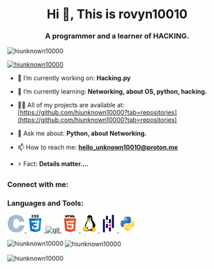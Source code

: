 <h1 align="center">Hi 👋, This is rovyn10010</h1>
<h3 align="center">A programmer and a learner of HACKING.</h3>

<p align="left"> <img src="https://komarev.com/ghpvc/?username=hiunknown10000&label=Profile%20views&color=0e75b6&style=flat" alt="hiunknown10000" /> </p>

<p align="left"> <a href="https://github.com/ryo-ma/github-profile-trophy"><img src="https://github-profile-trophy.vercel.app/?username=hiunknown10000" alt="hiunknown10000" /></a> </p>

- 🔭 I’m currently working on:  **Hacking.py**

- 🌱 I’m currently learning: **Networking, about OS, python, hacking.**

- 👨‍💻 All of my projects are available at: [https://github.com/hiunknown10000?tab=repositories](https://github.com/hiunknown10000?tab=repositories)

- 💬 Ask me about: **Python, about Networking.**

- 📫 How to reach me: **hello_unknown10010@proton.me**

- ⚡ Fact:  **Details matter....**

<h3 align="left">Connect with me:</h3>
<p align="left">
</p>

<h3 align="left">Languages and Tools:</h3>
<p align="left"> <a href="https://www.cprogramming.com/" target="_blank" rel="noreferrer"> <img src="https://raw.githubusercontent.com/devicons/devicon/master/icons/c/c-original.svg" alt="c" width="40" height="40"/> </a> <a href="https://www.w3schools.com/css/" target="_blank" rel="noreferrer"> <img src="https://raw.githubusercontent.com/devicons/devicon/master/icons/css3/css3-original-wordmark.svg" alt="css3" width="40" height="40"/> </a> <a href="https://git-scm.com/" target="_blank" rel="noreferrer"> <img src="https://www.vectorlogo.zone/logos/git-scm/git-scm-icon.svg" alt="git" width="40" height="40"/> </a> <a href="https://www.w3.org/html/" target="_blank" rel="noreferrer"> <img src="https://raw.githubusercontent.com/devicons/devicon/master/icons/html5/html5-original-wordmark.svg" alt="html5" width="40" height="40"/> </a> <a href="https://www.linux.org/" target="_blank" rel="noreferrer"> <img src="https://raw.githubusercontent.com/devicons/devicon/master/icons/linux/linux-original.svg" alt="linux" width="40" height="40"/> </a> <a href="https://pandas.pydata.org/" target="_blank" rel="noreferrer"> <img src="https://raw.githubusercontent.com/devicons/devicon/2ae2a900d2f041da66e950e4d48052658d850630/icons/pandas/pandas-original.svg" alt="pandas" width="40" height="40"/> </a> <a href="https://www.python.org" target="_blank" rel="noreferrer"> <img src="https://raw.githubusercontent.com/devicons/devicon/master/icons/python/python-original.svg" alt="python" width="40" height="40"/> </a> </p>

<p><img align="left" src="https://github-readme-stats.vercel.app/api/top-langs?username=hiunknown10000&show_icons=true&locale=en&layout=compact" alt="hiunknown10000" /></p>

<p>&nbsp;<img align="center" src="https://github-readme-stats.vercel.app/api?username=hiunknown10000&show_icons=true&locale=en" alt="hiunknown10000" /></p>

<p><img align="center" src="https://github-readme-streak-stats.herokuapp.com/?user=hiunknown10000&" alt="hiunknown10000" /></p>


<!---
hiunknown10000/hiunknown10000 is a ✨ special ✨ repository because its `README.md` (this file) appears on your GitHub profile.
You can click the Preview link to take a look at your changes.
--->
